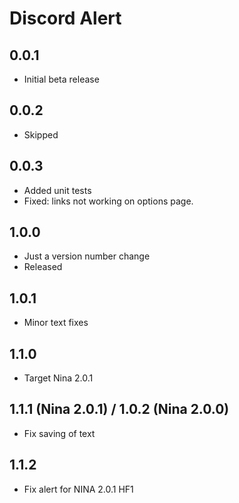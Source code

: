﻿# Discord Alert

## 0.0.1
- Initial beta release

## 0.0.2
- Skipped

## 0.0.3
- Added unit tests
- Fixed: links not working on options page.

## 1.0.0
- Just a version number change
- Released

## 1.0.1
- Minor text fixes

## 1.1.0
- Target Nina 2.0.1

## 1.1.1 (Nina 2.0.1) / 1.0.2 (Nina 2.0.0)
- Fix saving of text

## 1.1.2
- Fix alert for NINA 2.0.1 HF1

